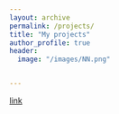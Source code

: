 ```yaml
---
layout: archive
permalink: /projects/
title: "My projects"
author_profile: true
header:
  image: "/images/NN.png"


---
```

[link](https://karanvir01.github.io/about/)

